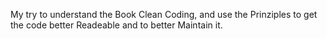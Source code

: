 My try to understand the Book Clean Coding, and use the Prinziples to get the code better Readeable and to better Maintain it. 


